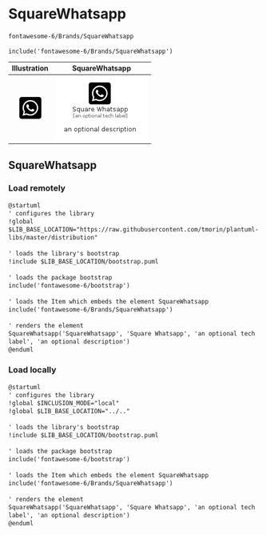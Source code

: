 # SquareWhatsapp


```text
fontawesome-6/Brands/SquareWhatsapp
```

```text
include('fontawesome-6/Brands/SquareWhatsapp')
```



| Illustration | SquareWhatsapp |
| :---: | :---: |
| ![illustration for Illustration](../../fontawesome-6/Brands/SquareWhatsapp.png) | ![illustration for SquareWhatsapp](../../fontawesome-6/Brands/SquareWhatsapp.Local.png) |




## SquareWhatsapp

### Load remotely
```plantuml
@startuml
' configures the library
!global $LIB_BASE_LOCATION="https://raw.githubusercontent.com/tmorin/plantuml-libs/master/distribution"

' loads the library's bootstrap
!include $LIB_BASE_LOCATION/bootstrap.puml

' loads the package bootstrap
include('fontawesome-6/bootstrap')

' loads the Item which embeds the element SquareWhatsapp
include('fontawesome-6/Brands/SquareWhatsapp')

' renders the element
SquareWhatsapp('SquareWhatsapp', 'Square Whatsapp', 'an optional tech label', 'an optional description')
@enduml
```

### Load locally
```plantuml
@startuml
' configures the library
!global $INCLUSION_MODE="local"
!global $LIB_BASE_LOCATION="../.."

' loads the library's bootstrap
!include $LIB_BASE_LOCATION/bootstrap.puml

' loads the package bootstrap
include('fontawesome-6/bootstrap')

' loads the Item which embeds the element SquareWhatsapp
include('fontawesome-6/Brands/SquareWhatsapp')

' renders the element
SquareWhatsapp('SquareWhatsapp', 'Square Whatsapp', 'an optional tech label', 'an optional description')
@enduml
```


